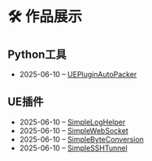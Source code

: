 # 🛠️ 作品展示

## Python工具
- 2025-06-10 – [UEPluginAutoPacker](https://raw.githubusercontent.com/mengzhishanghun/mengzhishanghun/main/Projects/Python%E5%B7%A5%E5%85%B7/UEPluginAutoPacker.md)

## UE插件
- 2025-06-10 – [SimpleLogHelper](https://raw.githubusercontent.com/mengzhishanghun/mengzhishanghun/main/Projects/UE%E6%8F%92%E4%BB%B6/SimpleLogHelper.md)
- 2025-06-10 – [SimpleWebSocket](https://raw.githubusercontent.com/mengzhishanghun/mengzhishanghun/main/Projects/UE%E6%8F%92%E4%BB%B6/SimpleWebSocket.md)
- 2025-06-10 – [SimpleByteConversion](https://raw.githubusercontent.com/mengzhishanghun/mengzhishanghun/main/Projects/UE%E6%8F%92%E4%BB%B6/SimpleByteConversion.md)
- 2025-06-10 – [SimpleSSHTunnel](https://raw.githubusercontent.com/mengzhishanghun/mengzhishanghun/main/Projects/UE%E6%8F%92%E4%BB%B6/SimpleSSHTunnel.md)
